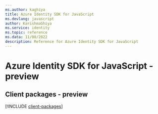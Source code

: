 ```yaml
---
ms.author: kaghiya
title: Azure Identity SDK for JavaScript
ms.devlang: javascript
author: KarishmaGhiya
ms.service: identity
ms.topic: reference
ms.data: 11/08/2022
description: Reference for Azure Identity SDK for JavaScript
---
```

# Azure Identity SDK for JavaScript - preview

## Client packages - preview
[!INCLUDE [client-packages](identity-client-index.md)]
